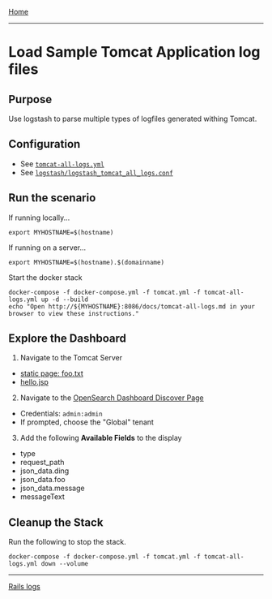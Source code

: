 [Home](../README.md)

---

# Load Sample Tomcat Application log files

## Purpose
Use logstash to parse multiple types of logfiles generated withing Tomcat.

## Configuration
- See [`tomcat-all-logs.yml`](../tomcat-all-logs.yml)
- See [`logstash/logstash_tomcat_all_logs.conf`](../logstash/logstash_tomcat_all_logs.conf)

## Run the scenario

If running locally...

```
export MYHOSTNAME=$(hostname)
```

If running on a server...

```
export MYHOSTNAME=$(hostname).$(domainname)
```

Start the docker stack

```
docker-compose -f docker-compose.yml -f tomcat.yml -f tomcat-all-logs.yml up -d --build
echo "Open http://${MYHOSTNAME}:8086/docs/tomcat-all-logs.md in your browser to view these instructions."

```
## Explore the Dashboard


1. Navigate to the Tomcat Server
  - [static page: foo.txt](http://{{MYHOSTNAME}}:8080/static/foo.txt)
  - [hello.jsp](http://{{MYHOSTNAME}}:8080/hello.jsp)
2. Navigate to the [OpenSearch Dashboard Discover Page](http://{{MYHOSTNAME}}:8094/app/discover)
  - Credentials: `admin:admin`
  - If prompted, choose the "Global" tenant
3. Add the following **Available Fields** to the display
  - type
  - request_path
  - json_data.ding
  - json_data.foo
  - json_data.message
  - messageText

## Cleanup the Stack

Run the following to stop the stack.

```
docker-compose -f docker-compose.yml -f tomcat.yml -f tomcat-all-logs.yml down --volume
```

---
[Rails logs](rails.md)
